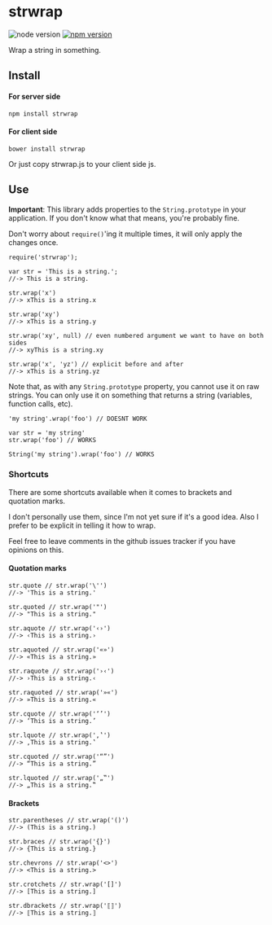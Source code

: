# strwrap

![node version](http://img.shields.io/node/v/strwrap.svg)
[![npm version](https://badge.fury.io/js/strwrap.svg)](https://badge.fury.io/js/strwrap)

Wrap a string in something.

## Install

#### For server side

    npm install strwrap

#### For client side

    bower install strwrap

Or just copy strwrap.js to your client side js.

## Use

**Important**: This library adds properties to the `String.prototype` in your application. If you don't know what that means, you're probably fine.

Don't worry about `require()`'ing it multiple times, it will only apply the changes once.

    require('strwrap');
    
    var str = 'This is a string.';
    //-> This is a string.
    
    str.wrap('x')
    //-> xThis is a string.x
    
    str.wrap('xy')
    //-> xThis is a string.y
    
    str.wrap('xy', null) // even numbered argument we want to have on both sides
    //-> xyThis is a string.xy
    
    str.wrap('x', 'yz') // explicit before and after
    //-> xThis is a string.yz

Note that, as with any `String.prototype` property, you cannot use it on raw strings. You can only use it on something that returns a string (variables, function calls, etc).

    'my string'.wrap('foo') // DOESNT WORK
    
    var str = 'my string'
    str.wrap('foo') // WORKS
    
    String('my string').wrap('foo') // WORKS

### Shortcuts

There are some shortcuts available when it comes to brackets and quotation marks. 

I don't personally use them, since I'm not yet sure if it's a good idea. Also I prefer to be explicit in telling it how to wrap.

Feel free to leave comments in the github issues tracker if you have opinions on this.
    
#### Quotation marks
    
    str.quote // str.wrap('\'')
    //-> 'This is a string.'
    
    str.quoted // str.wrap('"')
    //-> "This is a string."
    
    str.aquote // str.wrap('‹›')
    //-> ‹This is a string.›
    
    str.aquoted // str.wrap('«»')
    //-> «This is a string.»
    
    str.raquote // str.wrap('›‹')
    //-> ›This is a string.‹
    
    str.raquoted // str.wrap('»«')
    //-> »This is a string.«
    
    str.cquote // str.wrap('‘’')
    //-> ‘This is a string.’
    
    str.lquote // str.wrap('‚‛')
    //-> ‚This is a string.‛
    
    str.cquoted // str.wrap('“”')
    //-> “This is a string.”
    
    str.lquoted // str.wrap('„‟')
    //-> „This is a string.‟

#### Brackets

    str.parentheses // str.wrap('()')
    //-> (This is a string.)
    
    str.braces // str.wrap('{}')
    //-> {This is a string.}
    
    str.chevrons // str.wrap('<>')
    //-> <This is a string.>
    
    str.crotchets // str.wrap('[]')
    //-> [This is a string.]
    
    str.dbrackets // str.wrap('⟦⟧')
    //-> ⟦This is a string.⟧